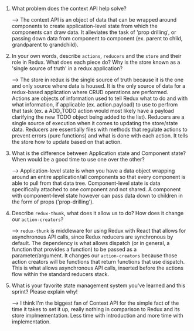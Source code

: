 1. What problem does the context API help solve?

    --> The context API is an object of data that can be wrapped around components to create application-level state from which the components can draw data.  It alleviates the task of 'prop drilling', or passing down data from component to component (ex. parent to child, grandparent to grandchild).

1. In your own words, describe `actions`, `reducers` and the `store` and their role in Redux. What does each piece do? Why is the store known as a 'single source of truth' in a redux application?

    --> The store in redux is the single source of truth because it is the one and only source where data is housed.  It is the only source of data for a redux-based application where CRUD operations are performed.  Actions are objects of information used to tell Redux what to do and with what information, if applicable (ex. action.payload) to use to perfrom that task (ex. a ADD_TODO action would most likely have a payload clarifying the new TODO object being added to the list).  Reducers are a single source of execution when it comes to updating the store/state data.  Reducers are essentially files with methods that regulate actions to prevent errors (pure functions) and what is done with each action.  It tells the store how to update based on that action.

1. What is the difference between Application state and Component state? When would be a good time to use one over the other?

    --> Application-level state is when you have a data object wrapping around an entire application/all components so that every component is able to pull from that data tree.  Component-level state is data specifically attached to one component and not shared.  A component with component-level state however can pass data down to children in the form of props ('prop-drilling').

1. Describe `redux-thunk`, what does it allow us to do? How does it change our `action-creators`?

    --> `redux-thunk` is middleware for using Redux with React that allows for asynchronous API calls, since Redux reducers are synchronous by default.  The dependency is what allows dispatch (or in general, a function that provides a function) to be passed as a parameter/argument.  It changes our `action-creators` because those action creators will be functions that return functions that use dispatch.  This is what allows asynchronous API calls, inserted before the actions flow within the standard reducers stack.

1. What is your favorite state management system you've learned and this sprint? Please explain why!

    --> I think I'm the biggest fan of Context API for the simple fact of the time it takes to set it up, really nothing in comparison to Redux and its store implmementation.  Less time with introduction and more time with implementation.